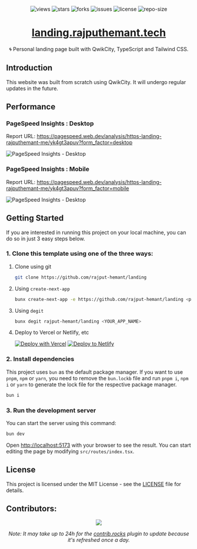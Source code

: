 <div align=center>

![views] ![stars] ![forks] ![issues] ![license] ![repo-size]

  <h1>
  <a
  href="https://landing.rajputhemant.tech"
  target="_blank"
  rel="noopener noreferrer">
  landing.rajputhemant.tech
  </a>
  </h1>
  <p>🌀 Personal landing page built with QwikCity, TypeScript and Tailwind CSS.</p>

</div>

## Introduction

This website was built from scratch using QwikCity. It will undergo regular updates in the future.

## Performance

### PageSpeed Insights : Desktop

Report URL: https://pagespeed.web.dev/analysis/https-landing-rajputhemant-me/yk4gt3apuv?form_factor=desktop

![PageSpeed Insights - Desktop](https://graph.org/file/1c11a56a48881e1dbdb49.png)

### PageSpeed Insights : Mobile

Report URL: https://pagespeed.web.dev/analysis/https-landing-rajputhemant-me/yk4gt3apuv?form_factor=mobile

![PageSpeed Insights - Desktop](https://graph.org/file/d09dab61d55e65f2145f2.png)

## Getting Started

If you are interested in running this project on your local machine, you can do so in just 3 easy steps below.

### 1. Clone this template using one of the three ways:

1. Clone using git

   ```bash
   git clone https://github.com/rajput-hemant/landing
   ```

2. Using `create-next-app`

   ```bash
   bunx create-next-app -e https://github.com/rajput-hemant/landing <project-name>
   ```

3. Using `degit`

   ```bash
   bunx degit rajput-hemant/landing <YOUR_APP_NAME>
   ```

4. Deploy to Vercel or Netlify, etc

   [![Deploy with Vercel](https://vercel.com/button)](https://vercel.com/new/git/external?repository-url=https://github.com/rajput-hemant/landing)
   [![Deploy to Netlify](https://www.netlify.com/img/deploy/button.svg)](https://app.netlify.com/start/deploy?repository=https://github.com/rajput-hemant/landing)

### 2. Install dependencies

This project uses `bun` as the default package manager. If you want to use `pnpm`, `npm` or `yarn`, you need to remove the `bun.lockb` file and run `pnpm i`, `npm i` or `yarn` to generate the lock file for the respective package manager.

```bash
bun i
```

### 3. Run the development server

You can start the server using this command:

```bash
bun dev
```

Open [http://localhost:5173](http://localhost:5173) with your browser to see the result. You can start editing the page by modifying `src/routes/index.tsx`.

## License

This project is licensed under the MIT License - see the [LICENSE](LICENSE) file for details.

## Contributors:

<div align=center>

[![][contributors]][contributors-graph]

_Note: It may take up to 24h for the [contrib.rocks][contrib-rocks] plugin to update because it's refreshed once a day._

</div>

<!----------------------------------{ Labels }--------------------------------->

[views]: https://komarev.com/ghpvc/?username=landing&label=view%20counter&color=red&style=flat
[repo-size]: https://img.shields.io/github/repo-size/rajput-hemant/landing
[issues]: https://img.shields.io/github/issues-raw/rajput-hemant/landing
[license]: https://img.shields.io/github/license/rajput-hemant/landing
[forks]: https://img.shields.io/github/forks/rajput-hemant/landing?style=flat
[stars]: https://img.shields.io/github/stars/rajput-hemant/landing
[contributors]: https://contrib.rocks/image?repo=rajput-hemant/landing&max=500
[contributors-graph]: https://github.com/rajput-hemant/landing/graphs/contributors
[contrib-rocks]: https://contrib.rocks/preview?repo=rajput-hemant%landing
